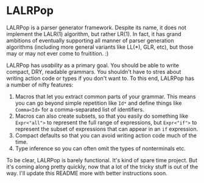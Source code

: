 # LALRPop

LALRPop is a parser generator framework. Despite its name, it does not
implement the LALR(1) algorithm, but rather LR(1). In fact, it has
grand ambitions of eventually supporting all manner of parser
generation algorithms (including more general variants like LL(*),
GLR, etc), but those may or may not ever come to fruitition. :)

LALRPop has *usability* as a primary goal. You should be able to write
compact, DRY, readable grammars. You shouldn't have to stres about
writing action code or types if you don't want to. To this end,
LALRPop has a number of nifty features:

1. Macros that let you extract common parts of your grammar. This
   means you can go beyond simple repetition like `Id*` and define
   things like `Comma<Id>` for a comma-separated list of identifiers.
2. Macros can also create subsets, so that you easily do something
   like `Expr<"all">` to represent the full range of expressions, but
   `Expr<"if">` to represent the subset of expressions that can appear
   in an `if` expression.
3. Compact defaults so that you can avoid writing action code much of the
   time.
4. Type inference so you can often omit the types of nonterminals etc.   
   
To be clear, LALRPop is barely functional. It's kind of spare time
project. But it's coming along pretty quickly, now that a lot of the
tricky stuff is out of the way. I'll update this README more with
better instructions soon.
